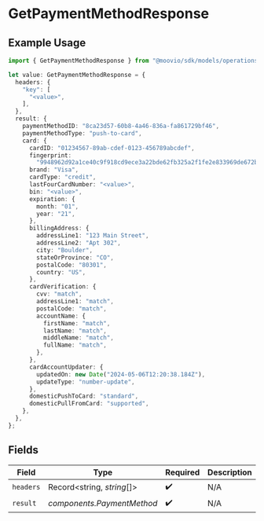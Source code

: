 # GetPaymentMethodResponse

## Example Usage

```typescript
import { GetPaymentMethodResponse } from "@moovio/sdk/models/operations";

let value: GetPaymentMethodResponse = {
  headers: {
    "key": [
      "<value>",
    ],
  },
  result: {
    paymentMethodID: "8ca23d57-60b8-4a46-836a-fa861729bf46",
    paymentMethodType: "push-to-card",
    card: {
      cardID: "01234567-89ab-cdef-0123-456789abcdef",
      fingerprint:
        "9948962d92a1ce40c9f918cd9ece3a22bde62fb325a2f1fe2e833969de672ba3",
      brand: "Visa",
      cardType: "credit",
      lastFourCardNumber: "<value>",
      bin: "<value>",
      expiration: {
        month: "01",
        year: "21",
      },
      billingAddress: {
        addressLine1: "123 Main Street",
        addressLine2: "Apt 302",
        city: "Boulder",
        stateOrProvince: "CO",
        postalCode: "80301",
        country: "US",
      },
      cardVerification: {
        cvv: "match",
        addressLine1: "match",
        postalCode: "match",
        accountName: {
          firstName: "match",
          lastName: "match",
          middleName: "match",
          fullName: "match",
        },
      },
      cardAccountUpdater: {
        updatedOn: new Date("2024-05-06T12:20:38.184Z"),
        updateType: "number-update",
      },
      domesticPushToCard: "standard",
      domesticPullFromCard: "supported",
    },
  },
};
```

## Fields

| Field                      | Type                       | Required                   | Description                |
| -------------------------- | -------------------------- | -------------------------- | -------------------------- |
| `headers`                  | Record<string, *string*[]> | :heavy_check_mark:         | N/A                        |
| `result`                   | *components.PaymentMethod* | :heavy_check_mark:         | N/A                        |